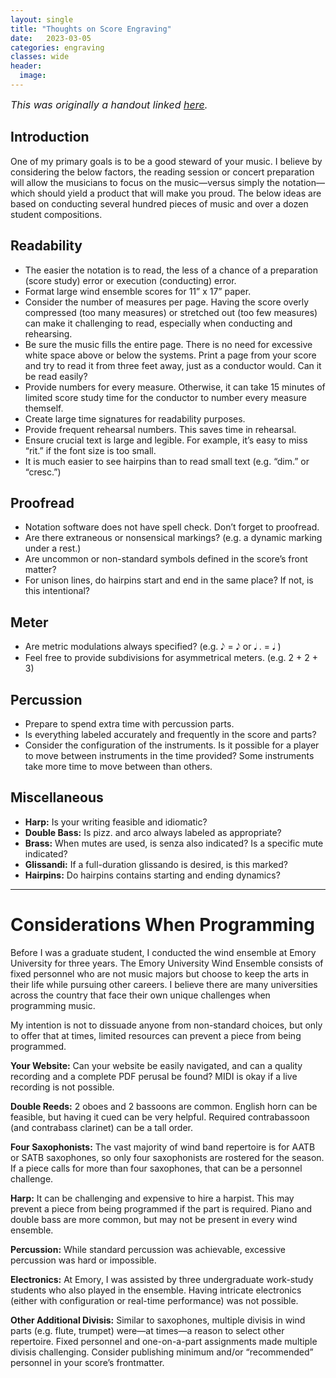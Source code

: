 ```yaml
---
layout: single
title: "Thoughts on Score Engraving"
date:   2023-03-05
categories: engraving
classes: wide
header:
  image:
---
```


<font size="3"> <i>This was originally a handout linked <a href="https://docs.google.com/document/d/1e_6n1gPJ0XBfw9RujPAbxKKQF9BN_wa4t66WX417b-k/edit">here</a>.</i> </font>

## Introduction
One of my primary goals is to be a good steward of your music. I believe by considering the below factors, the reading session or concert preparation will allow the musicians to focus on the music—versus simply the notation—which should yield a product that will make you proud. The below ideas are based on conducting several hundred pieces of music and over a dozen student compositions.

## Readability
- The easier the notation is to read, the less of a chance of a preparation (score study) error or execution (conducting) error.
- Format large wind ensemble scores for 11” x 17” paper.
- Consider the number of measures per page. Having the score overly compressed (too many measures) or stretched out (too few measures) can make it challenging to read, especially when conducting and rehearsing.
- Be sure the music fills the entire page. There is no need for excessive white space above or below the systems. Print a page from your score and try to read it from three feet away, just as a conductor would. Can it be read easily?
- Provide numbers for every measure. Otherwise, it can take 15 minutes of limited score study time for the conductor to number every measure themself.
- Create large time signatures for readability purposes.
- Provide frequent rehearsal numbers. This saves time in rehearsal.
- Ensure crucial text is large and legible. For example, it’s easy to miss “rit.” if the font size is too small.
- It is much easier to see hairpins than to read small text (e.g. “dim.” or “cresc.”)

## Proofread
- Notation software does not have spell check. Don’t forget to proofread.
- Are there extraneous or nonsensical markings? (e.g. a dynamic marking under a rest.)
- Are uncommon or non-standard symbols defined in the score’s front matter?
- For unison lines, do hairpins start and end in the same place? If not, is this intentional?

## Meter
- Are metric modulations always specified? (e.g. 𝅘𝅥𝅮 = 𝅘𝅥𝅮 or 𝅘𝅥 . = 𝅘𝅥 )
- Feel free to provide subdivisions for asymmetrical meters. (e.g. 2 + 2 + 3)

## Percussion
- Prepare to spend extra time with percussion parts.
- Is everything labeled accurately and frequently in the score and parts?
- Consider the configuration of the instruments. Is it possible for a player to move between instruments in the time provided? Some instruments take more time to move between than others.

## Miscellaneous

- **Harp:** Is your writing feasible and idiomatic?
- **Double Bass:** Is pizz. and arco always labeled as appropriate?
- **Brass:** When mutes are used, is senza also indicated? Is a specific mute indicated?
- **Glissandi:** If a full-duration glissando is desired, is this marked?
- **Hairpins:** Do hairpins contains starting and ending dynamics?

---

# Considerations When Programming

Before I was a graduate student, I conducted the wind ensemble at Emory University for three years. The Emory University Wind Ensemble consists of fixed personnel who are not music majors but choose to keep the arts in their life while pursuing other careers. I believe there are many universities across the country that face their own unique challenges when programming music.

My intention is not to dissuade anyone from non-standard choices, but only to offer that at times, limited resources can prevent a piece from being programmed.

**Your Website:** Can your website be easily navigated, and can a quality recording and a complete PDF perusal be found? MIDI is okay if a live recording is not possible.

**Double Reeds:** 2 oboes and 2 bassoons are common. English horn can be feasible, but having it cued can be very helpful. Required contrabassoon (and contrabass clarinet) can be a tall order.

**Four Saxophonists:** The vast majority of wind band repertoire is for AATB or SATB saxophones, so only four saxophonists are rostered for the season. If a piece calls for more than four saxophones, that can be a personnel challenge.

**Harp:** It can be challenging and expensive to hire a harpist. This may prevent a piece from being programmed if the part is required. Piano and double bass are more common, but may not be present in every wind ensemble.

**Percussion:** While standard percussion was achievable, excessive percussion was hard or impossible.

**Electronics:** At Emory, I was assisted by three undergraduate work-study students who also played in the ensemble. Having intricate electronics (either with configuration or real-time performance) was not possible.

**Other Additional Divisis:** Similar to saxophones, multiple divisis in wind parts (e.g. flute, trumpet) were—at times—a reason to select other repertoire. Fixed personnel and one-on-a-part assignments made multiple divisis challenging. Consider publishing minimum and/or “recommended” personnel in your score’s frontmatter.
